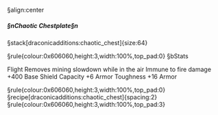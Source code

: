 ﻿§align:center
##### §nChaotic Chestplate§n

§stack[draconicadditions:chaotic_chest]{size:64}

§rule{colour:0x606060,height:3,width:100%,top_pad:0}
§bStats

Flight
Removes mining slowdown while in the air
Immune to fire damage
+400 Base Shield Capacity
+6 Armor Toughness
+16 Armor

§rule{colour:0x606060,height:3,width:100%,top_pad:0}
§recipe[draconicadditions:chaotic_chest]{spacing:2}
§rule{colour:0x606060,height:3,width:100%,top_pad:3}